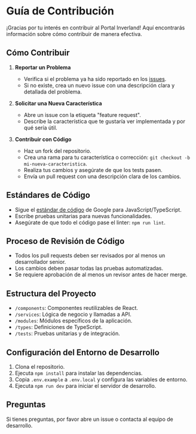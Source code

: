 # Guía de Contribución

¡Gracias por tu interés en contribuir al Portal Inverland! Aquí encontrarás información sobre cómo contribuir de manera efectiva.

## Cómo Contribuir

1. **Reportar un Problema**
   - Verifica si el problema ya ha sido reportado en los [issues](https://github.com/halvarez22/inverland-new-portal/issues).
   - Si no existe, crea un nuevo issue con una descripción clara y detallada del problema.

2. **Solicitar una Nueva Característica**
   - Abre un issue con la etiqueta "feature request".
   - Describe la característica que te gustaría ver implementada y por qué sería útil.

3. **Contribuir con Código**
   - Haz un fork del repositorio.
   - Crea una rama para tu característica o corrección: `git checkout -b mi-nueva-caracteristica`.
   - Realiza tus cambios y asegúrate de que los tests pasen.
   - Envía un pull request con una descripción clara de los cambios.

## Estándares de Código

- Sigue el [estándar de código](https://google.github.io/styleguide/jsguide.html) de Google para JavaScript/TypeScript.
- Escribe pruebas unitarias para nuevas funcionalidades.
- Asegúrate de que todo el código pase el linter: `npm run lint`.

## Proceso de Revisión de Código

- Todos los pull requests deben ser revisados por al menos un desarrollador senior.
- Los cambios deben pasar todas las pruebas automatizadas.
- Se requiere aprobación de al menos un revisor antes de hacer merge.

## Estructura del Proyecto

- `/components`: Componentes reutilizables de React.
- `/services`: Lógica de negocio y llamadas a API.
- `/modules`: Módulos específicos de la aplicación.
- `/types`: Definiciones de TypeScript.
- `/tests`: Pruebas unitarias y de integración.

## Configuración del Entorno de Desarrollo

1. Clona el repositorio.
2. Ejecuta `npm install` para instalar las dependencias.
3. Copia `.env.example` a `.env.local` y configura las variables de entorno.
4. Ejecuta `npm run dev` para iniciar el servidor de desarrollo.

## Preguntas

Si tienes preguntas, por favor abre un issue o contacta al equipo de desarrollo.
